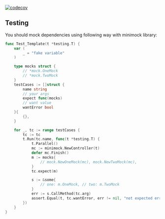 [![codecov](https://codecov.io/github/demimurg/twitter/branch/main/graph/badge.svg?token=NMZND94SUY)](https://codecov.io/github/demimurg/twitter)

## Testing

You should mock dependencies using following way with minimock library:
```go
func Test_Template(t *testing.T) {
    var (
        _ = "fake variable"
    )

    type mocks struct {
        // *mock.OneMock
        // *mock.TwoMock
    }
    testCases := []struct {
        name string
        // your args
        expect func(mocks)
        // want value
        wantError bool
    }{
        {},
    }

    for _, tc := range testCases {
        tc := tc
        t.Run(tc.name, func(t *testing.T) {
            t.Parallel()
            mc := minimock.NewController(t)
            defer mc.Finish()
            m := mocks{
                // mock.NewOneMock(mc), mock.NewTwoMock(mc),
            }
            tc.expect(m)

            s := &some{
                // one: m.OneMock, // two: m.TwoMock
            }
            err := s.CallMethod(tc.arg)
            assert.Equal(t, tc.wantError, err != nil, "not expected error: %v", err)
        })
    }
}
```